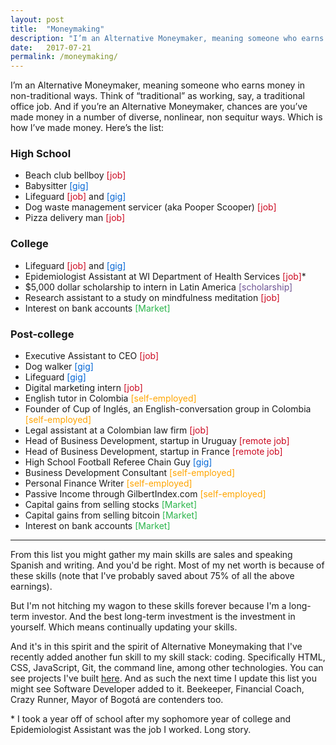 ```yaml
---
layout: post
title:  "Moneymaking"
description: "I’m an Alternative Moneymaker, meaning someone who earns money in non-traditional ways. Think of “traditional” as working, say, a traditional office job. And if you’re an Alternative Moneymaker, chances are you’ve made money in a number of diverse, nonlinear, non sequitur ways. Which is how I’ve made money. Here’s the list:"
date:   2017-07-21
permalink: /moneymaking/
---
```


I’m an Alternative Moneymaker, meaning someone who earns money in non-traditional ways. Think of “traditional” as working, say, a traditional office job. And if you’re an Alternative Moneymaker, chances are you’ve made money in a number of diverse, nonlinear, non sequitur ways. Which is how I’ve made money. Here’s the list: 

### High School

* Beach club bellboy <span style="color:#CC0921">[job]</span>
* Babysitter <span style="color:#0366D6">[gig]</span>
* Lifeguard <span style="color:#CC0921">[job]</span> and <span style="color:#0366D6">[gig]</span>
* Dog waste management servicer (aka Pooper Scooper)  <span style="color:#CC0921">[job]</span>
* Pizza delivery man <span style="color:#CC0921">[job]</span>

### College

* Lifeguard <span style="color:#CC0921">[job]</span> and <span style="color:#0366D6">[gig]</span>
* Epidemiologist Assistant at WI Department of Health Services <span style="color:#CC0921">[job]</span>*
* $5,000 dollar scholarship to intern in Latin America <span style="color:#6E5494">[scholarship]</span>
* Research assistant to a study on mindfulness meditation <span style="color:#CC0921">[job]</span>
* Interest on bank accounts <span style="color:#2BB54B">[Market]</span>

### Post-college 

* Executive Assistant to CEO <span style="color:#CC0921">[job]</span>
* Dog walker <span style="color:#0366D6">[gig]</span>
* Lifeguard  <span style="color:#0366D6">[gig]</span>
* Digital marketing intern <span style="color:#CC0921">[job]</span>
* English tutor in Colombia <span style="color:#FFA500">[self-employed]</span>
* Founder of Cup of <span lang="es">Inglés</span>, an English-conversation group in Colombia <span style="color:#FFA500">[self-employed]</span>
* Legal assistant at a Colombian law firm <span style="color:#CC0921">[job]</span>
* Head of Business Development, startup in Uruguay <span style="color:#CC0921">[remote job]</span>
* Head of Business Development, startup in France <span style="color:#CC0921">[remote job]</span>
* High School Football Referee Chain Guy <span style="color:#0366D6">[gig]</span>
* Business Development Consultant <span style="color:#FFA500">[self-employed]</span>
* Personal Finance Writer <span style="color:#FFA500">[self-employed]</span>
* Passive Income through GilbertIndex.com <span style="color:#FFA500">[self-employed]</span>
* Capital gains from selling stocks <span style="color:#2BB54B">[Market]</span>
* Capital gains from selling bitcoin <span style="color:#2BB54B">[Market]</span>
* Interest on bank accounts <span style="color:#2BB54B">[Market]</span>

------------

From this list you might gather my main skills are sales and speaking Spanish and writing. And you'd be right. Most of my net worth is because of these skills (note that I've probably saved about 75% of all the above earnings). 

But I'm not hitching my wagon to these skills forever because I'm a long-term investor. And the best long-term investment is the investment in yourself. Which means continually updating your skills.

And it's in this spirit and the spirit of Alternative Moneymaking that I've recently added another fun skill to my skill stack: coding. Specifically HTML, CSS, JavaScript, Git, the command line, among other technologies. You can see projects I've built [here](https://github.com/gilbertginsberg). And as such the next time I update this list you might see Software Developer added to it. Beekeeper, Financial Coach, Crazy Runner, Mayor of <span lang="es">Bogotá</span> are contenders too. 

\* I took a year off of school after my sophomore year of college and Epidemiologist Assistant was the job I worked. Long story.